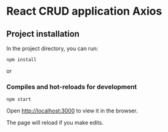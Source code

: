 # React CRUD application Axios

## Project installation

In the project directory, you can run:

```
npm install

```

or

### Compiles and hot-reloads for development

```
npm start

```

Open [http://localhost:3000](http://localhost:3000) to view it in the browser.

The page will reload if you make edits.
